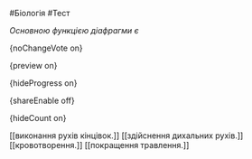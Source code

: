 #Біологія #Тест

*Основною функцією діафрагми є*

{noChangeVote on}

{preview on}

{hideProgress on}

{shareEnable off}

{hideCount on}

[[виконання рухів кінцівок.]]
[[здійснення дихальних рухів.]]
[[кровотворення.]]
[[покращення травлення.]]
